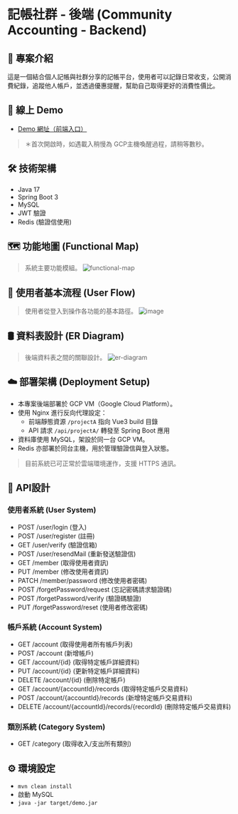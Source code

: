 # 記帳社群 - 後端 (Community Accounting - Backend)

## 📌 專案介紹
這是一個結合個人記帳與社群分享的記帳平台，使用者可以記錄日常收支，公開消費紀錄，追蹤他人帳戶，並透過優惠提醒，幫助自己取得更好的消費性價比。

## 🔗 線上 Demo
- [Demo 網址（前端入口）](https://weirong.site/projectA/)
> ＊首次開啟時，如遇載入稍慢為 GCP主機喚醒過程，請稍等數秒。

## 🛠 技術架構
- Java 17
- Spring Boot 3
- MySQL
- JWT 驗證
- Redis (驗證信使用)

## 🗺 功能地圖 (Functional Map)
> 系統主要功能模組。
![functional-map](https://github.com/user-attachments/assets/01d57bb0-1f42-44a5-a3df-9e420df45297)



## 🚶 使用者基本流程 (User Flow)
> 使用者從登入到操作各功能的基本路徑。
![image](https://github.com/user-attachments/assets/48843bca-460d-41eb-9698-2400c547ef42)


## 🛢 資料表設計 (ER Diagram)
> 後端資料表之間的關聯設計。
![er-diagram](https://github.com/user-attachments/assets/892cd904-41e8-4f70-b25e-7ed66c4c917c)

## ☁️ 部署架構 (Deployment Setup)

- 本專案後端部署於 GCP VM（Google Cloud Platform）。
- 使用 Nginx 進行反向代理設定：
  - 前端靜態資源 `/projectA` 指向 Vue3 build 目錄
  - API 請求 `/api/projectA/` 轉發至 Spring Boot 應用
- 資料庫使用 MySQL，架設於同一台 GCP VM。
- Redis 亦部署於同台主機，用於管理驗證信與登入狀態。

> 目前系統已可正常於雲端環境運作，支援 HTTPS 通訊。

## 📡 API設計
### 使用者系統 (User System)
- POST /user/login (登入)
- POST /user/register (註冊)
- GET /user/verify (驗證信箱)
- POST /user/resendMail (重新發送驗證信)
- GET /member (取得使用者資訊)
- PUT /member (修改使用者資訊)
- PATCH /member/password (修改使用者密碼)
- POST /forgetPassword/request (忘記密碼請求驗證碼)
- POST /forgetPassword/verify (驗證碼驗證)
- PUT /forgetPassword/reset (使用者修改密碼)

### 帳戶系統 (Account System)
- GET /account (取得使用者所有帳戶列表)
- POST /account (新增帳戶)
- GET /account/{id} (取得特定帳戶詳細資料)
- PUT /account/{id} (更新特定帳戶詳細資料)
- DELETE /account/{id} (刪除特定帳戶)
- GET /account/{accountId}/records (取得特定帳戶交易資料)
- POST /account/{accountId}/records (新增特定帳戶交易資料)
- DELETE /account/{accountId}/records/{recordId} (刪除特定帳戶交易資料)

### 類別系統 (Category System)
- GET /category (取得收入/支出所有類別)


## ⚙️ 環境設定
- `mvn clean install`
- 啟動 MySQL
- `java -jar target/demo.jar`


